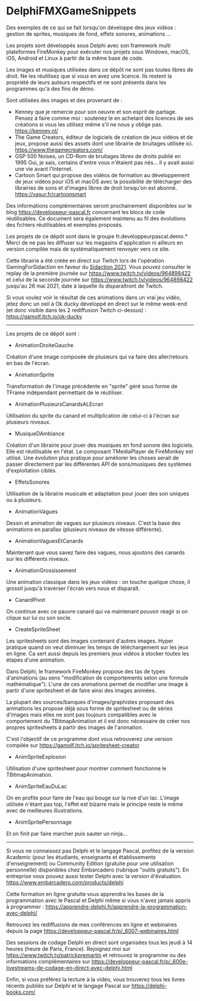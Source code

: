 # DelphiFMXGameSnippets

Des exemples de ce qui se fait lorsqu'on développe des jeux vidéos : gestion de sprites, musiques de fond, effets sonores, animations ...

Les projets sont développés sous Delphi avec son framework multi plateformes FireMonkey pour exécuter nos projets sous Windows, macOS, iOS, Android et Linux à partir de la même base de code.

Les images et musiques utilisées dans ce dépôt ne sont pas toutes libres de droit. Ne les réutilisez que si vous en avez une licence. Ils restent la propriété de leurs auteurs respectifs et ne sont présents dans les programmes qu'à des fins de démo.

Sont utilisées des images et des provenant de :
- Kenney que je remercie pour son oeuvre et son esprit de partage. Pensez à faire comme moi : soutenez le en achetant des licences de ses créations si vous les utilisez même s'il ne nous y oblige pas. https://kenney.nl/
- The Game Creators, éditeur de logiciels de création de jeux vidéos et de jeux, propose aussi des assets dont une librairie de bruitages utilisée ici. https://www.thegamecreators.com/
- GSP 500 Noises, un CD-Rom de bruitages libres de droits publié en 1995
Oui, je sais, certains d'entre vous n'étaient pas nés... Il y avait aussi une vie avant l'Internet.
- Cartoon Smart qui propose des vidéos de formation au développement de jeux vidéos pour iOS et macOS avec la possibilité de télécharger des librairies de sons et d'images libres de droit lorsqu'on est abonné. https://vasur.fr/cartoonsmart

Des informations complémentaires seront prochainement disponibles sur le blog https://developpeur-pascal.fr concernant les blocs de code réutilisables. Ce document sera également maintenu au fil des évolutions des fichiers réutilisables et exemples proposés.

Les projets de ce dépôt sont dans le groupe fr.developpeurpascal.demo.*
Merci de ne pas les diffuser sur les magasins d'application ni ailleurs en version compilée mais de systématiquement renvoyer vers ce site.

Cette librairie a été créée en direct sur Twitch lors de l'opération GamingForSidaction en faveur du [Sidaction 2021](https://sidaction.org). Vous pouvez consulter le replay de la première journée sur https://www.twitch.tv/videos/964898422 et celui de la seconde journée sur https://www.twitch.tv/videos/964898422 jusqu'au 26 mai 2021, date à laquelle ils disparaîtront de Twitch.

Si vous voulez voir le résultat de ces animations dans un vrai jeu vidéo, jetez donc un oeil à Ok ducky développé en direct sur le même week-end (et donc visible dans les 2 rediffusion Twitch ci-dessus) :
https://gamolf.itch.io/ok-ducky

-----

Les projets de ce dépôt sont :

* AnimationDroiteGauche

Création d'une image composée de plusieurs qui va faire des aller/retours en bas de l'écran.

* AnimationSprite

Transformation de l'image précédente en "sprite" géré sous forme de TFrame indépendant permettant de le réutiliser.

* AnimationPlusieursCanardsALEcran

Utilisation du sprite du canard et multiplication de celui-ci à l'écran sur plusieurs niveaux.

* MusiqueDAmbiance

Création d'un librairie pour jouer des musiques en fond sonore des logiciels. Elle est réutilisable en l'état.
Le composant TMediaPlayer de FireMonkey est utilisé. Une évolution plus pratique pour améliorer les choses serait de passer directement par les différentes API de sons/musiques des systèmes d'exploitation ciblés.

* EffetsSonores

Utilisation de la librairie musicale et adaptation pour jouer des son uniques ou à plusieurs.

* AnimationVagues

Dessin et animation de vagues sur plusieurs niveaux. C'est la base des animations en parallax (plusieurs niveaux de vitesse différente).

* AnimationVaguesEtCanards

Maintenant que vous savez faire des vagues, nous ajoutons des canards sur les différents niveaux.

* AnimationGrossissement

Une animation classique dans les jeux vidéos : on touche quelque chose, il grossit jusqu'à traverser l'écran vers nous et disparaît.

* CanardPivot

On continue avec ce pauvre canard qui va maintenant pouvoir réagir si on clique sur lui ou son socle.

* CreateSpriteSheet

Les spritesheets sont des images contenant d'autres images. Hyper pratique quand on veut diminuer les temps de téléchargement sur les jeux en ligne. Ca sert aussi depuis les premiers jeux vidéos à stocker toutes les étapes d'une animation.

Dans Delphi, le framework FireMonkey propose des tas de types d'animations (au sens "modification de comportements selon une formule mathématique"). L'une de ces animations permet de modifier une image à partir d'une spritesheet et de faire ainsi des images animées.

La plupart des sources/banques d'images/graphistes proposant des animations les propose déjà sous forme de spritesheet ou de séries d'images mais elles ne sont pas toujours compatibles avec le comportement du TBitmapAnimation et il est donc nécessaire de créer nos propres spritesheets à partir des images de l'animation.

C'est l'objectif de ce programme dont vous retrouverez une version compilée sur
https://gamolf.itch.io/spritesheet-creator

* AnimSpriteExplosion

Utilisation d'une spritesheet pour montrer comment fonctionne le TBitmapAnimation.

* AnimSpriteEauDuLac

On en profite pour faire de l'eau qui bouge sur la rive d'un lac. L'image utilisée n'étant pas top, l'effet est bizarre mais le principe reste le même avec de meilleures illustrations.

* AnimSpritePersonnage

Et on finit par faire marcher puis sauter un ninja...

-----

Si vous ne connaissez pas Delphi et le langage Pascal, profitez de la version Academic (pour les étudiants, enseignants et établissements d'enseignement) ou Community Edition (gratuite pour une utilisation personnelle) disponibles chez Embarcadero (rubrique "outils gratuits").
En entreprise vous pouvez aussi tester Delphi avec la version d'évaluation.
https://www.embarcadero.com/products/delphi

Cette formation en ligne gratuite vous apprendra les bases de la programmation avec le Pascal et Delphi même si vous n'avez jamais appris à programmer :
https://apprendre-delphi.fr/apprendre-la-programmation-avec-delphi/

Retrouvez les rediffusions de mes conférences en ligne et webinaires depuis la page https://developpeur-pascal.fr/p/_6007-webinaires.html

Des sessions de codage Delphi en direct sont organisées tous les jeudi à 14 heures (heure de Paris, France). Rejoignez moi sur https://www.twitch.tv/patrickpremartin et retrouvez le programme ou des informations complémentaires sur https://developpeur-pascal.fr/p/_600e-livestreams-de-codage-en-direct-avec-delphi.html

Enfin, si vous préférez la lecture à la vidéo, vous trouverez tous les livres récents publiés sur Delphi et le langage Pascal sur https://delphi-books.com/
